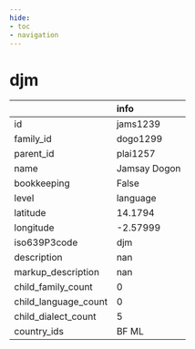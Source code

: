 ```yaml
---
hide:
- toc
- navigation
---
```

# djm
|                      | info         |
|:---------------------|:-------------|
| id                   | jams1239     |
| family_id            | dogo1299     |
| parent_id            | plai1257     |
| name                 | Jamsay Dogon |
| bookkeeping          | False        |
| level                | language     |
| latitude             | 14.1794      |
| longitude            | -2.57999     |
| iso639P3code         | djm          |
| description          | nan          |
| markup_description   | nan          |
| child_family_count   | 0            |
| child_language_count | 0            |
| child_dialect_count  | 5            |
| country_ids          | BF ML        |